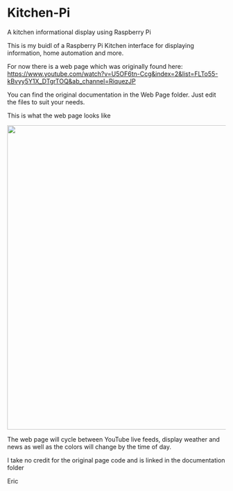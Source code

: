 # Kitchen-Pi
A kitchen informational display using Raspberry Pi

This is my buidl of a Raspberry Pi Kitchen interface for displaying information, home automation and more.

For now there is a web page which was originally found here: https://www.youtube.com/watch?v=U5OF6tn-Ccg&index=2&list=FLTo55-kBvyy5Y1X_DTgrTOQ&ab_channel=RiquezJP

You can find the original documentation in the Web Page folder. Just edit the files to suit your needs.

This is what the web page looks like
<p align="center">
  <img src="https://github.com/MKme/Kitchen-Pi/blob/master/Images/MKME.org%20Web%20Page%20.PNG" width="700"/>
</p>

The web page will cycle between YouTube live feeds, display weather and news as well as the colors will
change by the time of day.

I take no credit for the original page code and is linked in the documentation folder

Eric